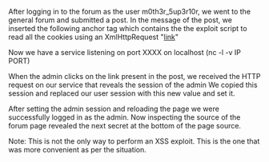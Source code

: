 After logging in to the forum as the user m0th3r_5up3r10r, we went to the general forum and submitted a post.
In the message of the post, we inserted the following anchor tag which contains the the exploit script to read all the cookies using an XmlHttpRequest
"<a href="IP:PORT">link</a>"

Now we have a service listening on port XXXX on localhost (nc -l -v IP PORT)

When the admin clicks on the link present in the post, we received the HTTP request on our service that reveals the session of the admin
We copied this session and replaced our user session with this new value and set it.

After setting the admin session and reloading the page we were successfully logged in as the admin.
Now inspecting the source of the forum page revealed the next secret at the bottom of the page source.

Note: This is not the only way to perform an XSS exploit. This is the one that was more convenient as per the situation.
